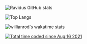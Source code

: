 
![Ravidus GitHub stats](https://stat-rvdrover.vercel.app/api?username=shakthilahiru&count_private=true&show_icons=true&theme=tokyonight)

![Top Langs](https://stat-rvdrover.vercel.app/api/top-langs/?username=shakthilahiru&layout=compact&theme=tokyonight)


![willianrod's wakatime stats](https://stat-rvdrover.vercel.app/api/wakatime/?username=shakthilahiru&theme=tokyonight&layout=compact)

<a href="https://wakatime.com/@2b48b7c3-6e20-4952-ad0c-e5df5837c765"><img src="https://wakatime.com/badge/user/2b48b7c3-6e20-4952-ad0c-e5df5837c765.svg" alt="Total time coded since Aug 16 2021" /></a>
